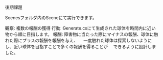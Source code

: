 後期課題

Scenesフォルダ内のSceneにて実行できます。

観察: 複数の報酬の獲得
行動: Generate.csにて生成された球体を時間内に近い物から順に目指します。
報酬: 障害物に当たった際にマイナスの報酬、球体に触れた際にプラスの報酬を報酬を与え、
    　一度触れた球体は探索しないようにし、近い球体を目指すことで多くの報酬を得ることが
    　できるように設計しました。
